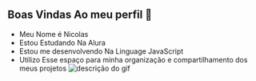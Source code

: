 ## Boas Vindas Ao meu perfil 💙
- Meu Nome é Nicolas
- Estou Estudando Na Alura
-  Estou me desenvolvendo Na Linguage JavaScript
- Utilizo Esse espaço para minha organização e compartilhamento dos meus projetos
![descrição do gif](https://tenor.com/gxRikNMpGO5.gif)

